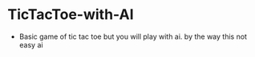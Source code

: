 # TicTacToe-with-AI

- Basic game of tic tac toe but you will play with ai. 
by the way this not easy ai

